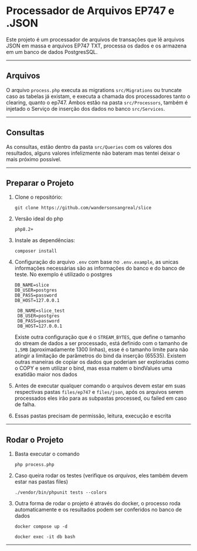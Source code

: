 # Processador de Arquivos EP747 e .JSON

Este projeto é um processador de arquivos de transações que lê arquivos JSON em massa e arquivos EP747 TXT, processa os
dados e os armazena em um banco de dados PostgresSQL.

---

## Arquivos

O arquivo `process.php` executa as migrations `src/Migrations` ou truncate caso as tabelas já existam, e executa a
chamada dos processadores tanto o clearing, quanto o ep747. Ambos estão na pasta `src/Processors`, também é injetado o
Serviço de inserção dos dados no banco `src/Services`.

---

## Consultas

As consultas, estão dentro da pasta `src/Queries` com os valores dos resultados, alguns valores infelizmente não bateram
mas tentei deixar o mais próximo possível.

---

## Preparar o Projeto

1. Clone o repositório:
   ```
   git clone https://github.com/wandersonsangreal/slice
   ```
2. Versão ideal do php
    ```
    php8.2+
    ```

2. Instale as dependências:
    ```
    composer install
    ```

3. Configuração do arquivo `.env` com base no `.env.example`, as unicas informações necessárias são as informações do
   banco e do banco de teste. No exemplo é utilizado o postgres

    ```
    DB_NAME=slice
    DB_USER=postgres
    DB_PASS=password
    DB_HOST=127.0.0.1
    ```

   ```
    DB_NAME=slice_test
    DB_USER=postgres
    DB_PASS=password
    DB_HOST=127.0.0.1
    ```
   Existe outra configuração que é o `STREAM_BYTES`, que define o tamanho do stream de dados a ser processado, está
   definido com o tamanho de `1,5MB` (aproximadamente 1300 linhas), esse é o tamanho limite para não atingir a limitação
   de parâmetros do bind da inserção (65535). Existem outras maneiras de copiar os dados que poderiam ser exploradas
   como o COPY e sem utilizar o bind, mas essa matem o bindValues uma exatidão maior nos dados


4. Antes de executar qualquer comando o arquivos devem estar em suas respectivas pastas `files/ep747` e `files/json`,
   após os arquivos serem processados eles irão para as subpastas processed, ou failed em caso de falha.


5. Essas pastas precisam de permissão, leitura, execução e escrita

---

## Rodar o Projeto

1. Basta executar o comando
    ```
    php process.php
    ```

2. Caso queira rodar os testes (verifique os *arquivos*, eles também devem estar nas pastas files)
    ```
    ./vendor/bin/phpunit tests --colors
    ```

3. Outra forma de rodar o projeto é através do docker, o processo roda automaticamente e os resultados podem ser
   conferidos no banco de dados
    ```
    docker compose up -d
    ```
    ```
    docker exec -it db bash
    ```

---
